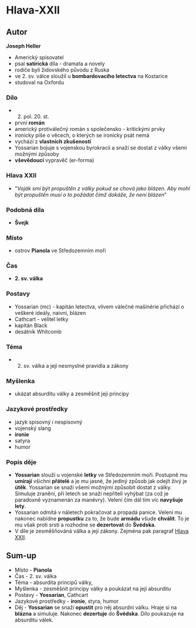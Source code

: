 # Hlava-XXII

## Autor
**Joseph Heller**
- Americký spisovatel
- psal **satirická** díla - dramata a novely
- rodiče byli židovského původu z Ruska
- ve 2. sv. válce sloužil u **bombardovacího letectva** na Kostarice
- studoval na Oxfordu
### Dílo
- 2. pol. 20. st.
- první **román**
- americký protiválečný román s společensko - kritickými prvky
- ironicky píše o věcech, o kterých se ironicky psát nemá
- vychází z **vlastních zkušeností**
- Yossarian bojuje s vojenskou byrokracií a snaží se dostat z války všemi možnými způsoby
- **vševědoucí** vypravěč (er-forma)

### Hlava XXII
- "_Voják smí být propuštěn z války pokud se chová jako blázen. Aby mohl být propuštěn musí o to požádat čímž dokáže, že není blázen_"
### Podobná díla
- **Švejk**

### Místo
- ostrov **Pianola** ve Středozemním moři
### Čas
- **2. sv. válka**
### Postavy
- Yossarian (mc) - kapitán letectva, vlivem válečné mašinérie přichází o veškeré ideály, naivní, blázen
- Cathcart - velitel letky
- kapitán Black
- desátník Whitcomb
### Téma
- 2. sv. válka a její nesmyslné pravidla a zákony

### Myšlenka
- ukázat absurditu války a zesměšnit její principy

### Jazykové prostředky
- jazyk spisovný i nespisovný
- vojenský slang
- **ironie**
- satyra
- humor
### Popis děje
- **Yossarian** slouží u vojenské **letky** ve Středozemním moři. Postupně mu **umírají** všichni **přátelé** a je mu jasné, že jediný způsob jak odejít živý je **útěk**. Yossarian se snaží všemi možnými způsobit dostat z války. Simuluje zranění, při letech se snaží nepříteli vyhýbat (za což je paradoxně vyznamenán za manévry). Velení čím dál tím víc **navyšuje lety**.
- Yossarian odmítá v náletech pokračovat a propadá panice. Velení mu nakonec nabídne **propustku** za to, že bude **armádu** všude **chválit**. To je mu však proti srsti a rozhodne se **dezertovat** do **Švédska**.
- V díle je zesměšňováná válka a její zákony. Zejména pak paragraf [Hlava XXII](#hlava-xxii).
## Sum-up
- Místo - **Pianola**
- Čas - 2. sv. válka
- Téma - absurdita principů války, 
- Myšlenka - zesměšnit principy války a poukázat na její absurditu
- Postavy - **Yossarian**, Cathcart
- Jazykové prostředky - **ironie**, styra, humor
- Děj - **Yossarian** se snaží **opustit** pro něj absurdní válku. Hraje si na **blázna** a simuluje. Nakonec **dezertuje** do **Švédska**. Dílo poukazuje na absurditu válek.